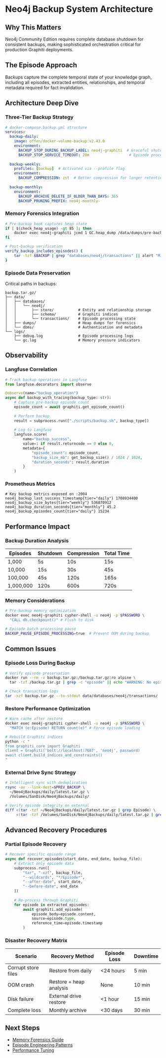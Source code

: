 # Neo4j Backup System Architecture

## Why This Matters
Neo4j Community Edition requires complete database shutdown for consistent backups, making sophisticated orchestration critical for production Graphiti deployments.

## The Episode Approach
Backups capture the complete temporal state of your knowledge graph, including all episodes, extracted entities, relationships, and temporal metadata required for fact invalidation.

## Architecture Deep Dive

### Three-Tier Backup Strategy
```yaml
# docker-compose.backup.yml structure
services:
  backup-daily:
    image: offen/docker-volume-backup:v2.43.0
    environment:
      BACKUP_STOP_DURING_BACKUP_LABEL: neo4j-graphiti  # Graceful shutdown
      BACKUP_STOP_SERVICE_TIMEOUT: 20m                  # Episode processing time
      
  backup-weekly:
    profiles: [backup]  # Activated via --profile flag
    environment:
      BACKUP_COMPRESSION: zst  # Better compression for longer retention
      
  backup-monthly:
    environment:
      BACKUP_ARCHIVE_DELETE_IF_OLDER_THAN_DAYS: 365
      BACKUP_PRUNING_PREFIX: neo4j-monthly-
```

### Memory Forensics Integration
```bash
# Pre-backup hook captures heap state
if [ $(check_heap_usage) -gt 85 ]; then
    docker exec neo4j-graphiti jcmd 1 GC.heap_dump /data/dumps/pre-backup.hprof
fi

# Post-backup verification
verify_backup_includes_episodes() {
    tar -tzf $BACKUP | grep "databases/neo4j/transactions" || alert "Missing episode data!"
}
```

### Episode Data Preservation

Critical paths in backups:
```
backup.tar.gz/
├── data/
│   ├── databases/
│   │   └── neo4j/
│   │       ├── store/           # Entity and relationship storage
│   │       ├── schema/          # Graphiti indices
│   │       └── transactions/    # Episode processing state
│   ├── dumps/                   # Heap dumps for forensics
│   └── dbms/                    # Authentication and metadata
└── logs/
    ├── debug.log                # Episode processing logs
    └── gc.log                   # Memory pressure indicators
```

## Observability

### Langfuse Correlation
```python
# Track backup operations in Langfuse
from langfuse.decorators import observe

@observe(name="backup_operation")
async def backup_with_tracing(backup_type: str):
    # Capture pre-backup episode count
    episode_count = await graphiti.get_episode_count()
    
    # Perform backup
    result = subprocess.run(["./scripts/backup.sh", backup_type])
    
    # Log to Langfuse
    langfuse.score(
        name="backup_success",
        value=1 if result.returncode == 0 else 0,
        metadata={
            "episode_count": episode_count,
            "backup_size_mb": get_backup_size() / 1024 / 1024,
            "duration_seconds": result.duration
        }
    )
```

### Prometheus Metrics
```prometheus
# Key backup metrics exposed on :2004
neo4j_backup_last_success_timestamp{tier="daily"} 1708934400
neo4j_backup_size_bytes{tier="weekly"} 536870912
neo4j_backup_duration_seconds{tier="monthly"} 45.2
neo4j_backup_episodes_count{tier="daily"} 15234
```

## Performance Impact

### Backup Duration Analysis
| Episodes | Shutdown | Compression | Total Time |
|----------|----------|-------------|------------|
| 1,000    | 5s       | 10s         | 15s        |
| 10,000   | 15s      | 30s         | 45s        |
| 100,000  | 45s      | 120s        | 165s       |
| 1,000,000| 120s     | 600s        | 720s       |

### Memory Considerations
```bash
# Pre-backup memory optimization
docker exec neo4j-graphiti cypher-shell -u neo4j -p $PASSWORD \
  "CALL db.checkpoint()" # Flush to disk

# Episode batch processing pause
BACKUP_PAUSE_EPISODE_PROCESSING=true  # Prevent OOM during backup
```

## Common Issues

### Episode Loss During Backup
```bash
# Verify episode preservation
docker run --rm -v backup.tar.gz:/backup.tar.gz:ro alpine \
  tar -tzf /backup.tar.gz | grep -c "episode" || echo "WARNING: No episodes found"

# Check transaction logs
tar -xzf backup.tar.gz --to-stdout data/databases/neo4j/transactions/
```

### Restore Performance Optimization
```bash
# Warm cache after restore
docker exec neo4j-graphiti cypher-shell -u neo4j -p $PASSWORD \
  "MATCH (e:Episode) RETURN count(e)" # Force episode loading

# Rebuild Graphiti indices
python -c "
from graphiti_core import Graphiti
client = Graphiti('bolt://localhost:7687', 'neo4j', password)
await client.build_indices_and_constraints()
"
```

### External Drive Sync Strategy
```bash
# Intelligent sync with deduplication
rsync -av --link-dest=$PREV_BACKUP \
  ~/Neo4jBackups/daily/latest.tar.gz \
  /Volumes/SanDisk/Neo4jBackups/daily/

# Verify episode integrity on external
diff <(tar -tzf ~/Neo4jBackups/daily/latest.tar.gz | grep Episode) \
     <(tar -tzf /Volumes/SanDisk/Neo4jBackups/daily/latest.tar.gz | grep Episode)
```

## Advanced Recovery Procedures

### Partial Episode Recovery
```python
# Recover specific episode range
async def recover_episodes(start_date, end_date, backup_file):
    # Extract only episode data
    subprocess.run([
        "tar", "-xzf", backup_file,
        "--wildcards", "*/Episode*",
        "--after-date", start_date,
        "--before-date", end_date
    ])
    
    # Re-process through Graphiti
    for episode in extracted_episodes:
        await graphiti.add_episode(
            episode_body=episode.content,
            source=episode.type,
            reference_time=episode.timestamp
        )
```

### Disaster Recovery Matrix
| Scenario | Recovery Method | Episode Loss | Downtime |
|----------|----------------|--------------|----------|
| Corrupt store files | Restore from daily | <24 hours | 5 min |
| OOM crash | Restore + heap analysis | None | 10 min |
| Disk failure | External drive restore | <1 hour | 15 min |
| Complete loss | Monthly archive | <30 days | 30 min |

## Next Steps
- [Memory Forensics Guide](../performance/memory-forensics-guide.md)
- [Episode Engineering Patterns](../episodes/episode-design-patterns.md)
- [Performance Tuning](../performance/jvm-for-python-developers.md)
